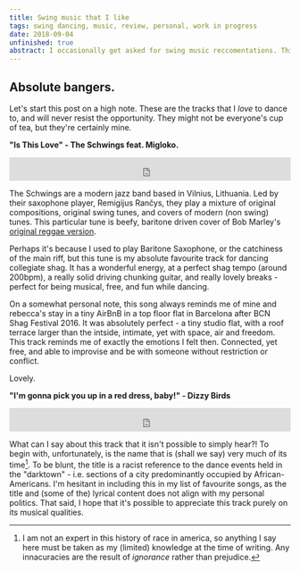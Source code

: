 ```yaml
---
title: Swing music that I like
tags: swing dancing, music, review, personal, work in progress
date: 2018-09-04
unfinished: true
abstract: I occasionally get asked for swing music reccomentations. This post should highlights some of my favourite tracks and albums for dancing to, and will hopefully point other listeners and dancers to some wonderful artists! 
---
```


## Absolute bangers.

Let's start this post on a high note. These are the tracks that I *love* to dance to, and will never resist the opportunity. They might not be everyone's cup of tea, but they're certainly mine. 

**"Is This Love" - The Schwings feat. Migloko.**

<iframe style="border: 0; width: 100%; height: 42px;" src="https://bandcamp.com/EmbeddedPlayer/track=3599236475/size=small/bgcol=ffffff/linkcol=63b2cc/transparent=true/" seamless><a href="http://theschwingsband.bandcamp.com/track/is-this-love">Is This Love by The Schwings feat. Migloko</a></iframe>

The Schwings are a modern jazz band based in Vilnius, Lithuania. Led by their saxophone player, Remigijus Rančys, they play a mixture of original compositions, original swing tunes, and covers of modern (non swing) tunes. This particular tune is beefy, baritone driven cover of Bob Marley's [original reggae version](https://www.youtube.com/watch?v=CHekNnySAfM).

Perhaps it's because I used to play Baritone Saxophone, or the catchiness of the main riff, but this tune is my absolute favourite track for dancing collegiate shag. It has a wonderful energy, at a perfect shag tempo (around 200bpm), a really solid driving chunking guitar, and really lovely breaks - perfect for being musical, free, and fun while dancing. 

On a somewhat personal note, this song always reminds me of mine and rebecca's stay in a tiny AirBnB in a top floor flat in Barcelona after BCN Shag Festival 2016. It was absolutely perfect - a tiny studio flat, with a roof terrace larger than the intside, intimate, yet with space, air and freedom. This track reminds me of exactly the emotions I felt then. Connected, yet free, and able to improvise and be with someone without restriction or conflict. 

Lovely. 

**"I&#39;m gonna pick you up in a red dress, baby!" - Dizzy Birds**

<iframe style="border: 0; width: 100%; height: 42px;" src="https://bandcamp.com/EmbeddedPlayer/album=3238808883/size=small/bgcol=ffffff/linkcol=63b2cc/track=4088985755/transparent=true/" seamless><a href="http://dizzybirds.bandcamp.com/album/im-gonna-pick-you-up-in-a-red-dress-baby">I&#39;m gonna pick you up in  a red dress, baby! by Dizzy Birds</a></iframe>

What can I say about this track that it isn't possible to simply hear?! To begin with, unfortunately, is the name that is (shall we say) very much of its time[^1]. To be blunt, the title is a racist reference to the dance events held in the "darktown" - i.e. sections of a city predominantly occupied by African-Americans. I'm hesitant in including this in my list of favourite songs, as the title and (some of the) lyrical content does not align with my personal politics. That said, I hope that it's possible to appreciate this track purely on its musical qualities. 
 
[^1]: I am not an expert in this history of race in america, so anything I say here must be taken as my (limited) knowledge at the time of writing. Any innacuracies are the result of *ignorance* rather than prejudice. 